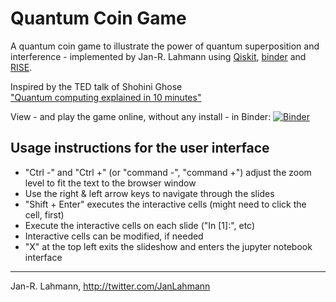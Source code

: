 # Quantum Coin Game 
A quantum coin game to illustrate the power of quantum superposition and interference  - implemented by Jan-R. Lahmann using [Qiskit](https://qiskit.org), [binder](https://mybinder.org) and [RISE](https://rise.readthedocs.io/en/stable/).

Inspired by the TED talk of Shohini Ghose  
["Quantum computing explained in 10 minutes"](https://www.ted.com/talks/shohini_ghose_quantum_computing_explained_in_10_minutes) 

View - and play the game online, without any install - in Binder: [![Binder](https://mybinder.org/badge_logo.svg)](https://mybinder.org/v2/gh/JanLahmann/Quantum-Coin-Game/master?filepath=Quantum-Coin-Game.ipynb)


## Usage instructions for the user interface

* "Ctrl -" and "Ctrl +" (or "command -", "command +") adjust the zoom level to fit the text to the browser window
* Use the right & left arrow keys to navigate through the slides 
* "Shift + Enter" executes the interactive cells (might need to click the cell, first)
* Execute the interactive cells on each slide ("In [1]:", etc)
* Interactive cells can be modified, if needed
* "X" at the top left exits the slideshow and enters the jupyter notebook interface

---
Jan-R. Lahmann, http://twitter.com/JanLahmann
